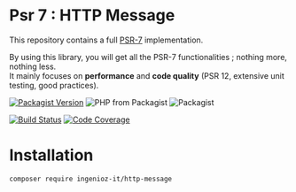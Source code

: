 # Psr 7 : HTTP Message

This repository contains a full [PSR-7](http://www.php-fig.org/psr/psr-7/) implementation.

By using this library, you will get all the PSR-7 functionalities ; nothing more, nothing less.  
It mainly focuses on **performance** and **code quality** (PSR 12, extensive unit testing, good practices).


[![Packagist Version](https://img.shields.io/packagist/v/ingenioz-it/http-message.svg)](https://packagist.org/packages/ingenioz-it/http-message)
![PHP from Packagist](https://img.shields.io/packagist/php-v/ingenioz-it/http-message.svg)
![Packagist](https://img.shields.io/packagist/l/ingenioz-it/http-message.svg)

[![Build Status](https://travis-ci.com/IngeniozIT/psr-http-message.svg?branch=master)](https://travis-ci.com/IngeniozIT/psr-http-message)
[![Code Coverage](https://codecov.io/gh/IngeniozIT/psr-http-message/branch/master/graph/badge.svg)](https://codecov.io/gh/IngeniozIT/psr-http-message)

# Installation

```sh
composer require ingenioz-it/http-message
```
